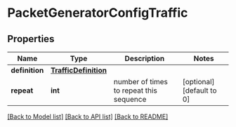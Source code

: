 # PacketGeneratorConfigTraffic

## Properties
Name | Type | Description | Notes
------------ | ------------- | ------------- | -------------
**definition** | [**TrafficDefinition**](TrafficDefinition.md) |  | 
**repeat** | **int** | number of times to repeat this sequence | [optional] [default to 0]

[[Back to Model list]](../README.md#documentation-for-models) [[Back to API list]](../README.md#documentation-for-api-endpoints) [[Back to README]](../README.md)


